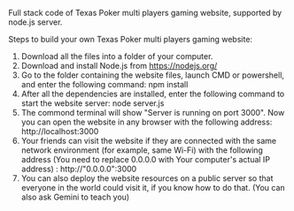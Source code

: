 Full stack code of Texas Poker multi players gaming website, supported by node.js server. 

Steps to build your own Texas Poker multi players gaming website:

1. Download all the files into a folder of your computer.
2. Download and install Node.js from https://nodejs.org/
3. Go to the folder containing the website files, launch CMD or powershell, and enter the following command: npm install
4. After all the dependencies are installed, enter the following command to start the website server: node server.js
5. The commond terminal will show "Server is running on port 3000". Now you can open the website in any browser with the following address: http://localhost:3000
6. Your friends can visit the website if they are connected with the same network environment (for example, same Wi-Fi) with the following address (You need to replace 0.0.0.0 with Your computer's actual IP address) : http://"0.0.0.0":3000
7. You can also deploy the website resources on a public server so that everyone in the world could visit it, if you know how to do that. (You can also ask Gemini to teach you)
